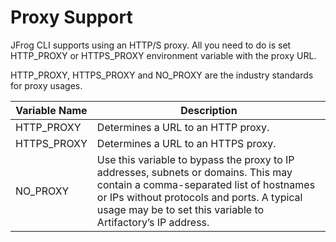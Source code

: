 # Proxy Support

JFrog CLI supports using an HTTP/S proxy. All you need to do is set HTTP\_PROXY or HTTPS\_PROXY environment variable with the proxy URL.

HTTP\_PROXY, HTTPS\_PROXY and NO\_PROXY are the industry standards for proxy usages.

| Variable Name | Description                                                                                                                                                                                                                                  |
| ------------- | -------------------------------------------------------------------------------------------------------------------------------------------------------------------------------------------------------------------------------------------- |
| HTTP\_PROXY   | Determines a URL to an HTTP proxy.                                                                                                                                                                                                           |
| HTTPS\_PROXY  | Determines a URL to an HTTPS proxy.                                                                                                                                                                                                          |
| NO\_PROXY     | Use this variable to bypass the proxy to IP addresses, subnets or domains. This may contain a comma-separated list of hostnames or IPs without protocols and ports. A typical usage may be to set this variable to Artifactory’s IP address. |
